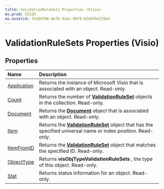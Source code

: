 ```yaml
---
title: ValidationRuleSets Properties (Visio)
ms.prod: VISIO
ms.assetid: f4189f06-def0-424c-98f9-02e0f8e278bd
---
```



# ValidationRuleSets Properties (Visio)

## Properties



|**Name**|**Description**|
|:-----|:-----|
|[Application](validationrulesets-application-property-visio.md)|Returns the instance of Microsoft Visio that is associated with an object. Read-only.|
|[Count](validationrulesets-count-property-visio.md)|Returns the number of  **[ValidationRuleSet](validationruleset-object-visio.md)** objects in the collection. Read-only.|
|[Document](validationrulesets-document-property-visio.md)|Returns the  **[Document](document-object-visio.md)** object that is associated with an object. Read-only.|
|[Item](validationrulesets-item-property-visio.md)|Returns the  **[ValidationRuleSet](validationruleset-object-visio.md)** object that has the specified universal name or index position. Read-only.|
|[ItemFromID](validationrulesets-itemfromid-property-visio.md)|Returns the  **[ValidationRuleSet](validationruleset-object-visio.md)** object that matches the specified ID. Read-only.|
|[ObjectType](validationrulesets-objecttype-property-visio.md)|Returns  **visObjTypeValidationRuleSets** , the type of this object. Read-only.|
|[Stat](validationrulesets-stat-property-visio.md)|Returns status information for an object. Read-only.|

